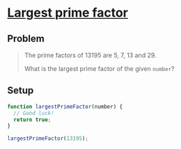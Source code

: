 # [Largest prime factor](https://www.freecodecamp.org/learn/coding-interview-prep/project-euler/problem-3-largest-prime-factor)

## Problem

> The prime factors of 13195 are 5, 7, 13 and 29.
>
> What is the largest prime factor of the given `number`?

## Setup

```js
function largestPrimeFactor(number) {
  // Good luck!
  return true;
}

largestPrimeFactor(13195);
```
